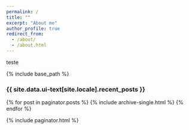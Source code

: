```yaml
---
permalink: /
title: ""
excerpt: "About me"
author_profile: true
redirect_from: 
  - /about/
  - /about.html
---
```


teste

{% include base_path %}


<h3 class="archive__subtitle">{{ site.data.ui-text[site.locale].recent_posts }}</h3>

{% for post in paginator.posts %}
  {% include archive-single.html %}
{% endfor %}

{% include paginator.html %}




